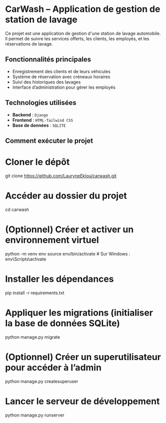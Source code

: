 # CarWash – Application de gestion de station de lavage

Ce projet est une application de gestion d'une station de lavage automobile. Il permet de suivre les services offerts, les clients, les employés, et les réservations de lavage.

## Fonctionnalités principales

- Enregistrement des clients et de leurs véhicules
- Système de réservation avec créneaux horaires
- Suivi des historiques des lavages
- Interface d’administration pour gérer les employés

## Technologies utilisées

- **Backend** : `Django`
- **Frontend** : `HTML-Tailwind CSS`
- **Base de données** : `SQLITE`

## Comment exécuter le projet
# Cloner le dépôt
git clone https://github.com/LauryneEklou/carwash.git

# Accéder au dossier du projet
cd carwash

# (Optionnel) Créer et activer un environnement virtuel
python -m venv env
source env/bin/activate  # Sur Windows : env\Scripts\activate

# Installer les dépendances
pip install -r requirements.txt

# Appliquer les migrations (initialiser la base de données SQLite)
python manage.py migrate

# (Optionnel) Créer un superutilisateur pour accéder à l’admin
python manage.py createsuperuser

# Lancer le serveur de développement
python manage.py runserver

